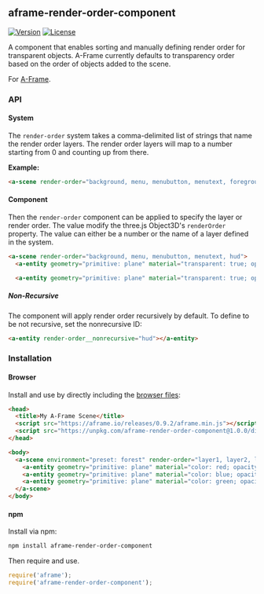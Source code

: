 ## aframe-render-order-component

[![Version](http://img.shields.io/npm/v/aframe-render-order-component.svg?style=flat-square)](https://npmjs.org/package/aframe-render-order-component)
[![License](http://img.shields.io/npm/l/aframe-render-order-component.svg?style=flat-square)](https://npmjs.org/package/aframe-render-order-component)

A component that enables sorting and manually defining render order for
transparent objects. A-Frame currently defaults to transparency order based on
the order of objects added to the scene.

For [A-Frame](https://aframe.io).

### API

#### System

The `render-order` system takes a comma-delimited list of strings that name the
render order layers. The render order layers will map to a number starting from
0 and counting up from there.

**Example:**

```html
<a-scene render-order="background, menu, menubutton, menutext, foreground, hud">
```

#### Component

Then the `render-order` component can be applied to specify the layer or render
order. The value modify the three.js Object3D's `renderOrder` property. The
value can either be a number or the name of a layer defined in the system.

```html
<a-scene render-order="background, menu, menubutton, menutext, hud">
  <a-entity geometry="primitive: plane" material="transparent: true; opacity: 0.5" render-order="foreground"></a-entity>

  <a-entity geometry="primitive: plane" material="transparent: true; opacity: 0.5" render-order="5.5"></a-entity>
```

##### Non-Recursive

The component will apply render order recursively by default. To define to be
not recursive, set the nonrecursive ID:

```html
<a-entity render-order__nonrecursive="hud"></a-entity>
```

### Installation

#### Browser

Install and use by directly including the [browser files](dist):

```html
<head>
  <title>My A-Frame Scene</title>
  <script src="https://aframe.io/releases/0.9.2/aframe.min.js"></script>
  <script src="https://unpkg.com/aframe-render-order-component@1.0.0/dist/aframe-render-order-component.min.js"></script>
</head>

<body>
  <a-scene environment="preset: forest" render-order="layer1, layer2, layer3">
    <a-entity geometry="primitive: plane" material="color: red; opacity: 0.5; transparent: true" position="0 1 -1" render-order="layer3"></a-entity>
    <a-entity geometry="primitive: plane" material="color: blue; opacity: 0.5; transparent: true" position="-0.25 1 -2" render-order="layer2"></a-entity>
    <a-entity geometry="primitive: plane" material="color: green; opacity: 0.5; transparent: true" position="-0.5 1 -3" render-order="layer1"></a-entity>
  </a-scene>
</body>
```

#### npm

Install via npm:

```bash
npm install aframe-render-order-component
```

Then require and use.

```js
require('aframe');
require('aframe-render-order-component');
```
